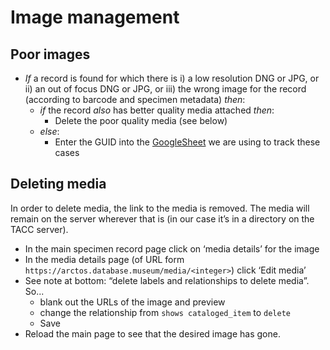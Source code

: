 # Image management

## Poor images

 * _If_ a record is found for which there is i) a low resolution DNG or
   JPG, or ii) an out of focus DNG or JPG, or iii) the wrong image
   for the record (according to barcode and specimen metadata)
    _then_:
    * _if_ the record _also_ has better quality media attached
      _then_: 
       * Delete the poor quality media (see below)
    * _else_:
       * Enter the GUID into the [GoogleSheet][1] we are using to
         track these cases

## Deleting media

In order to delete media, the link to the media is removed. The media
will remain on the server wherever that is (in our case it’s in a
directory on the TACC server).

 * In the main specimen record page click on ‘media details’ for the
   image
 * In the media details page (of URL form
   `https://arctos.database.museum/media/<integer>`) click ‘Edit media’
 * See note at bottom: “delete labels and relationships to delete media”. So... 
    * blank out the URLs of the image and preview
    * change the relationship from `shows cataloged_item` to `delete`
    * Save
 * Reload the main page to see that the desired image has gone.

[1]: https://docs.google.com/spreadsheets/d/1XeUaASrotaScyUFZGNRvRBPM7411-73SwoVvRQDm_oA
